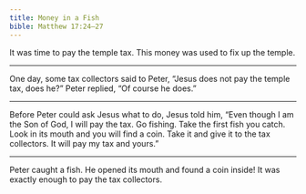 ```yaml
---
title: Money in a Fish
bible: Matthew 17:24–27
---
```


It was time to pay the temple tax.
This money was used to fix up the temple.

---

One day, some tax collectors said to Peter,
“Jesus does not pay the temple tax, does
he?” Peter replied, “Of course he does.”

---

Before Peter could ask Jesus what to do,
Jesus told him, “Even though I am the
Son of God, I will pay the tax. Go fishing.
Take the first fish you catch. Look in its
mouth and you will find a coin.
Take it and give it to the tax collectors.
It will pay my tax and yours.”

---

Peter caught a fish. He opened its
mouth and found a coin inside!
It was exactly enough to pay
the tax collectors.

